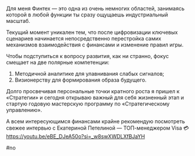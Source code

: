
Для меня Финтех — это одна из очень немногих областей, занимаясь которой в любой функции ты сразу ощущаешь индустриальный масштаб.

Текущий момент уникален тем, что после цифровизации ключевых сценариев начинается непосредственно перестройка самих механизмов взаимодействия с финансами и изменение правил игры.

Чтобы подступиться к вопросу развития, как ни странно, фокус смещает на две полярные компетенции:

1. Методичной аналитике для улавнивания слабых сигналов;
2. Визионерству для формирования образа будущего.

Долго просвечивая персональные точки кратного роста я пришел к «Стратегии» и сегодня открываю важный для себя жизненный этап и стартую годовую мастерскую программу по «Стратегическому управлению».

А всем интересующимся финансами крайне рекомендую посмотреть свежее интервью с Екатериной Петелиной — ТОП-менеджером Visa 💳 https://youtu.be/eBE_DJeA50o?si=_w8swXWDLXfBJaYH

#no 